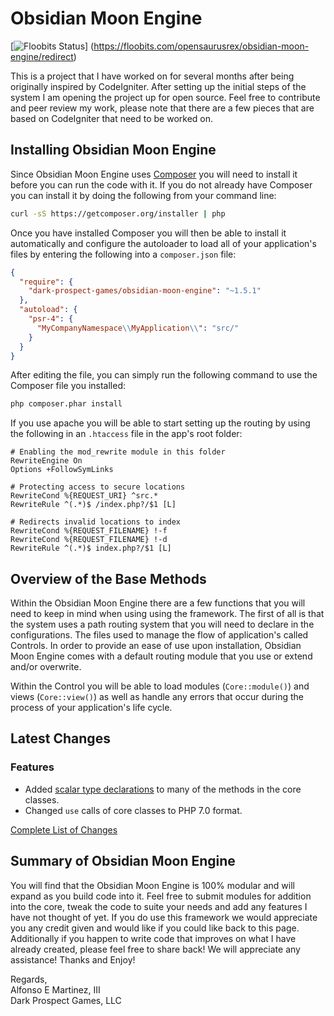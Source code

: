 Obsidian Moon Engine
====================

[![Floobits Status](https://floobits.com/opensaurusrex/obsidian-moon-engine.svg)]
(https://floobits.com/opensaurusrex/obsidian-moon-engine/redirect)

This is a project that I have worked on for several months after being originally inspired
by CodeIgniter. After setting up the initial steps of the system I am opening the
project up for open source. Feel free to contribute and peer review my work, please
note that there are a few pieces that are based on CodeIgniter that need to be worked on.

<a name="installing"></a>
## Installing Obsidian Moon Engine

Since Obsidian Moon Engine uses [Composer](http://getcomposer.org) you will need to install it before you can run the
code with it. If you do not already have Composer you can install it by doing the following from your command line:

```bash
curl -sS https://getcomposer.org/installer | php
```

Once you have installed Composer you will then be able to install it automatically and configure the autoloader to load
all of your application's files by entering the following into a `composer.json` file:

```json
{
  "require": {
    "dark-prospect-games/obsidian-moon-engine": "~1.5.1"
  },
  "autoload": {
    "psr-4": {
      "MyCompanyNamespace\\MyApplication\\": "src/"
    }
  }
}
```

After editing the file, you can simply run the following command to use the Composer file you installed:

```bash
php composer.phar install
```

If you use apache you will be able to start setting up the routing by using the following in an `.htaccess` file in the 
app's root folder:

```
# Enabling the mod_rewrite module in this folder
RewriteEngine On
Options +FollowSymLinks

# Protecting access to secure locations
RewriteCond %{REQUEST_URI} ^src.*
RewriteRule ^(.*)$ /index.php?/$1 [L]

# Redirects invalid locations to index
RewriteCond %{REQUEST_FILENAME} !-f
RewriteCond %{REQUEST_FILENAME} !-d
RewriteRule ^(.*)$ index.php?/$1 [L]
```

<a name="base-methods"></a>
## Overview of the Base Methods

Within the Obsidian Moon Engine there are a few functions that you will need to keep in mind when using using the 
framework. The first of all is that the system uses a path routing system that you will need to declare in the 
configurations. The files used to manage the flow of application's called Controls. In order to provide an ease of use 
upon installation, Obsidian Moon Engine comes with a default routing module that you use or extend and/or overwrite.

Within the Control you will be able to load modules (`Core::module()`) and views (`Core::view()`) as well as handle any 
errors that occur during the process of your application's life cycle.

<a name="latest-changes"></a>
## Latest Changes

<a name="latest-changes.features"></a>
### Features

- Added [scalar type declarations](http://php.net/manual/en/functions.arguments.php#functions.arguments.type-declaration)
  to many of the methods in the core classes.
- Changed `use` calls of core classes to PHP 7.0 format.

[Complete List of Changes](CHANGELOG.md)

<a name="summary"></a>
## Summary of Obsidian Moon Engine

You will find that the Obsidian Moon Engine is 100% modular and will expand as you build code into it. Feel free to
submit modules for addition into the core, tweak the code to suite your needs and add any features I have not thought
of yet. If you do use this framework we would appreciate you any credit given and would like if you could like back to
this page. Additionally if you happen to write code that improves on what I have already created, please feel free to
share back! We will appreciate any assistance! Thanks and Enjoy!

Regards,  
Alfonso E Martinez, III  
Dark Prospect Games, LLC
